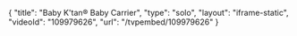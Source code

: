 {
    "title": "Baby K'tan&reg; Baby Carrier",
    "type": "solo",
    "layout": "iframe-static",
    "videoId": "109979626",
    "url": "\/tvpembed\/109979626"
}